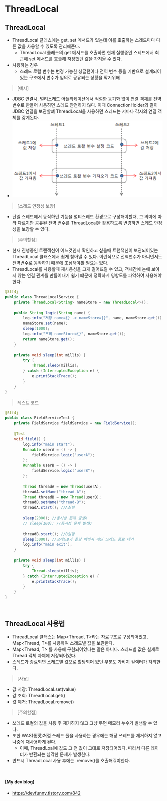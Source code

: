# ThreadLocal

## ThreadLocal

- ThreadLocal 클래스에는 get, set 메서드가 있는데 이를 호출하는 스레드마다 다른 값을 사용할 수 있도록 관리해준다.
  - ThreadLocal 클래스의 get 메서드를 호출하면 현재 실행중인 스레드에서 최근에 set 메서드를 호출해 저장했던 값을 가져올 수 있다.
- 사용하는 경우
  - 스레드 로컬 변수는 변경 가능한 싱글턴이나 전역 변수 등을 기반으로 설계되어있는 구조에서 변수가 임의로 공유되는 상황을 막기위해

> [예시]
  -  JDBC 연결시, 멀티스레드 어플리케이션에서 적절한 동기화 없이 연결 객체를 전역변수로 만들어 사용하면 스레드 안전하지 않다.
     이때 ConnectionHolder와 같이 JDBC 연결을 보관할떄 ThreadLocal을 사용하면 스레드는 저마다 각자의 연결 객체를 갖게된다.
  - ![img.png](../image/parallel_005_1.png)

> [스레드 안정성 보장]
  - 단일 스레드에서 동작하던 기능을 멀티스레드 환경으로 구성해야할때, 그 의미에 따라 다르지만 공유된 전역 변수를 ThreadLocal을 활용하도록 변경하면 스레드 안정성을 보장할 수 있다.

> [주의할점]
  - 현재 진행중인 트랜잭션이 어느것인지 확인하고 싶을때 트랜잭션이 보관되어있는 ThreadLocal 클래스에서 쉽게 찾아낼 수 있다.
    이런식으로 전역변수가 아니면서도 전역변수로 동작하기 때문에 조심해야할 필요는 있다. 
  - ThreadLocal를 사용할때 재사용성을 크게 떨어뜨릴 수 있고, 객체간에 눈에 보이지 않는 연결 관계를 만들어내기 쉽기 떄문에
    정확하게 영향도를 파악하여 사용해야한다.

```java
@Slf4j
public class ThreadLocalService {
    private ThreadLocal<String> nameStore = new ThreadLocal<>();

    public String logic(String name) {
        log.info("저장 name={} -> nameStore={}", name, nameStore.get());
        nameStore.set(name);
        sleep(1000);
        log.info("조회 nameStore={}", nameStore.get());
        return nameStore.get();
    }

    private void sleep(int millis) {
        try {
            Thread.sleep(millis);
        } catch (InterruptedException e) {
            e.printStackTrace();
        }
    }
}
```

> 테스트 코드
```java
@Slf4j
public class FieldServiceTest {
	private FieldService fieldService = new FieldService();
    
	@Test
	void field() {
		log.info("main start");
		Runnable userA = () -> {
			fieldService.logic("userA");
		};
		Runnable userB = () -> {
			fieldService.logic("userB");
		};
        
		Thread threadA = new Thread(userA);
		threadA.setName("thread-A");
		Thread threadB = new Thread(userB);
		threadB.setName("thread-B");
		threadA.start(); //A실행
        
		sleep(2000); //동시성 문제 발생X
		// sleep(100); //동시성 문제 발생O
        
		threadB.start(); //B실행
		sleep(3000); //쓰레드B가 끝날 때까지 메인 쓰레드 종료 대기
		log.info("main exit");
	}
    
	private void sleep(int millis) {
		try {
			Thread.sleep(millis);
		} catch (InterruptedException e) {
			e.printStackTrace();
		}
	}
}
```

<br/>

## ThreadLocal 사용법

- ThreadLocal<T> 클래스는 Map<Thread, T>라는 자료구조로 구성되어있고, Map<Thread, T>를 사용하여 스레드별 값을 보관한다.
- Map<Thread, T> 를 사용해 구현되어있다는 말은 아니다. 스레드별 값은 실제로 Thread 객체 자체에 저장되어있다.
- 스레드가 종료되면 스레드별 값으로 할당되어 있던 부분도 가비지 컬렉터가 처리한다.

> [사용]
- 값 저장: ThreadLocal.set(value)
- 값 조회: ThreadLocal.get()
- 값 제거: ThreadLocal.remove()

> [주의할점]
- 쓰레드 로컬의 값을 사용 후 제거하지 않고 그냥 두면 메모리 누수가 발생할 수 있다.
- 또한 WAS(톰캣)처럼 쓰레드 풀을 사용하는 경우에는 해당 쓰레드를 제거하지 않고 나중에 재사용하게 된다.
  - 이때, ThreadLoal에 값도 그 전 값이 그대로 저장되어있다. 따라서 다른 데이터가 반환되는 심각한 문제가 발생한다.
- 반드시 ThreadLocal 사용 후에는 .remove()를 호출해줘야한다.

<br/>

#### [My dev blog]
- https://devfunny.tistory.com/842
